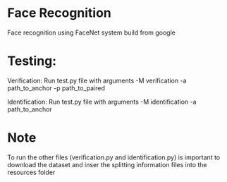 # Face Recognition

Face recognition using FaceNet system build from google

# Testing:

Verification: Run test.py file with arguments -M verification -a path_to_anchor -p path_to_paired

Identification: Run test.py file with arguments -M identification -a path_to_anchor

# Note

To run the other files (verification.py and identification.py) is important to download the dataset and inser the splitting information files into the resources folder
